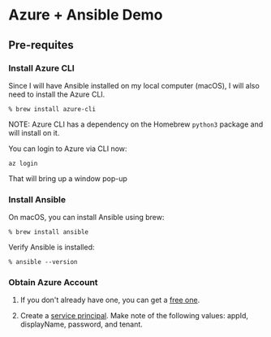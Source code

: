 # Azure + Ansible Demo

## Pre-requites

### Install Azure CLI

Since I will have Ansible installed on my local computer (macOS), I will also need to install the Azure CLI.

```
% brew install azure-cli
```

NOTE: Azure CLI has a dependency on the Homebrew ```python3``` package and will install on it.

You can login to Azure via CLI now:
```
az login
```

That will bring up a window pop-up

### Install Ansible

On macOS, you can install Ansible using brew:
```
% brew install ansible
```

Verify Ansible is installed:
```
% ansible --version
```

### Obtain Azure Account

1. If you don't already have one, you can get a [free one](https://azure.microsoft.com/en-us/free/).

2. Create a [service principal](https://docs.microsoft.com/en-us/cli/azure/create-an-azure-service-principal-azure-cli?view=azure-cli-latest). Make note of the following values: appId, displayName, password, and tenant.
